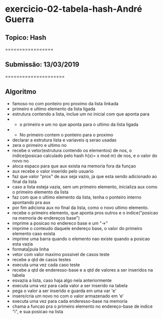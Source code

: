 # exercicio-02-tabela-hash-André Guerra
## Topico: Hash
=================
## Submissão: 13/03/2019
=====================
## Algoritmo
* famoso no com ponteiro pro proximo da lista linkada
* primeiro e ultimo elemento da lista ligada
* estrutura contendo a lista, inclue um no inicial com que aponta para 
* * o primeiro e um no que aponta para o ultimo da lista ligada
* * No primeiro contem o ponteiro para o proximo
* declarar a estrutura lista e variaveis q serao usadas
* zera o primeiro e ultimo no
* recebe o vetor(estrutura contendo os elementos) de nos, o indice(posicao calculado pelo hash h(x)= x mod m) de nos, e o valor do novo no
* aloca espaco para que aux exista na memoria fora da funçao
* aux recebe o valor inserido pelo usuario
* faz que valor "prox" de aux seja vazio, ja que esta sendo adicionado ao final da lista
* caso a lista esteja vazia, sem um primeiro elemento, inicializa aux como o primeiro elemento da lista
* faz com que o ultimo elemento da lista, tenha o ponteiro interno apontando pra aux
* por fim adiciona aux no final da lista, como o novo ultimo elemento.
* recebe o primeiro elemento, que aponta pros outros e o indice("posicao na memoria de endereços base")
* imprime a posicao no endereco base e um "->"
* imprime o conteudo daquele endereço base, o valor do primeiro elemento caso exista
* imprime uma barra quando o elemento nao existe quando a posicao esta vazia
* formata|pula linha
* vetor com valor maximo possivel de casos teste 
* recebe a qtd de casos testes
* executa uma vez cada caso teste
* recebe a qtd de enderesso-base e a qtd de valores a ser inseridos na tabela
* esvazia a lista, caso haja algo nela anteriormente
* executa uma vez para cada valor a ser inserido na tabela
* pega o valor a ser inserido e guarda em uma var 'e'
* insere/cria um novo no com o valor armazenado em 'e'
* executa uma vez para cada enderesso-base na memoria
* chama a funcao pra o primeiro elemento no endereço-base de indice "i", e sua posicao na lista
